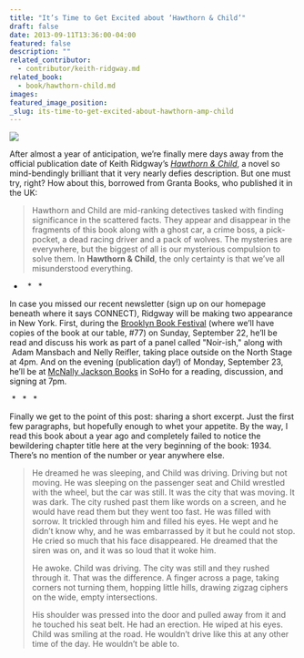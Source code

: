 ```yaml
---
title: "It’s Time to Get Excited about ‘Hawthorn & Child’"
draft: false
date: 2013-09-11T13:36:00-04:00
featured: false
description: ""
related_contributor:
  - contributor/keith-ridgway.md
related_book:
  - book/hawthorn-child.md
images:
featured_image_position: 
_slug: its-time-to-get-excited-about-hawthorn-amp-child
---
```


![](http://ndbooks.com/images/uploads/Ridgway_sm.jpg)

After almost a year of anticipation, we’re finally mere days away from the official publication date of Keith Ridgway’s [_Hawthorn & Child_](http://ndbooks.com/book/hawthorn-child), a novel so mind-bendingly brilliant that it very nearly defies description. But one must try, right? How about this, borrowed from Granta Books, who published it in the UK:

> Hawthorn and Child are mid-ranking detectives tasked with finding significance in the scattered facts. They appear and disappear in the fragments of this book along with a ghost car, a crime boss, a pick-pocket, a dead racing driver and a pack of wolves. The mysteries are everywhere, but the biggest of all is our mysterious compulsion to solve them. In **Hawthorn & Child**, the only certainty is that we’ve all misunderstood everything.

*   *   *

In case you missed our recent newsletter (sign up on our homepage beneath where it says CONNECT), Ridgway will be making two appearance in New York. First, during the [Brooklyn Book Festival](http://www.brooklynbookfestival.org/BBF/FestivalEvents) (where we’ll have copies of the book at our table, #77) on Sunday, September 22, he’ll be read and discuss his work as part of a panel called "Noir-ish," along with  Adam Mansbach and Nelly Reifler, taking place outside on the North Stage at 4pm. And on the evening (publication day!) of Monday, September 23, he’ll be at [McNally Jackson Books](http://www.mcnallyjackson.com/event/new-directions-presents-keith-ridgway) in SoHo for a reading, discussion, and signing at 7pm.

 *   *   *

Finally we get to the point of this post: sharing a short excerpt. Just the first few paragraphs, but hopefully enough to whet your appetite. By the way, I read this book about a year ago and completely failed to notice the bewildering chapter title here at the very beginning of the book: 1934. There’s no mention of the number or year anywhere else. 

> He dreamed he was sleeping, and Child was driving. Driving but not moving. He was sleeping on the passenger seat and Child wrestled with the wheel, but the car was still. It was the city that was moving. It was dark. The city rushed past them like words on a screen, and he would have read them but they went too fast. He was filled with sorrow. It trickled through him and filled his eyes. He wept and he didn’t know why, and he was embarrassed by it but he could not stop. He cried so much that his face disappeared. He dreamed that the siren was on, and it was so loud that it woke him.
> 
> He awoke. Child was driving. The city was still and they rushed through it. That was the difference. A finger across a page, taking corners not turning them, hopping little hills, drawing zigzag ciphers on the wide, empty intersections.
> 
> His shoulder was pressed into the door and pulled away from it and he touched his seat belt. He had an erection. He wiped at his eyes. Child was smiling at the road. He wouldn’t drive like this at any other time of the day. He wouldn’t be able to.


